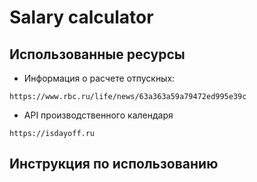 # Salary calculator

## Использованные ресурсы
* Информация о расчете отпускных:
```
https://www.rbc.ru/life/news/63a363a59a79472ed995e39c 
```
* API производственного календаря
```
https://isdayoff.ru
```

## Инструкция по использованию
